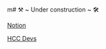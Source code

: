 m# ⚒ ~ Under construction ~ 🛠

[Notion](https://www.notion.so/HCC-Devs-2021Q1-895eb8d89a124d03b6c4d5f785c9321b)

[HCC Devs](https://hccdevs.github.io/)
